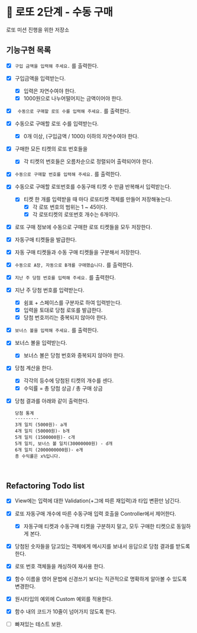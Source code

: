 # 🚀 로또 2단계 - 수동 구매
로또 미션 진행을 위한 저장소

## 기능구현 목록

- [x] ``` 구입 금액을 입력해 주세요. ``` 를 출력한다.
  
- [x] 구입금액을 입력받는다.
  - [x] 입력은 자연수여야 한다.
  - [x] 1000원으로 나누어떨어지는 금액이어야 한다.
  
- [x] ``` 수동으로 구매할 로또 수를 입력해 주세요.``` 를 출력한다.


- [x] 수동으로 구매할 로또 수를 입력받는다.
  - [x] 0개 이상, (구입금액 / 1000) 이하의 자연수여야 한다.

- [x] 구매한 모든 티켓의 로또 번호들을
  - [x] 각 티켓의 번호들은 오름차순으로 정렬되어 출력되어야 한다.

- [x] ```수동으로 구매할 번호를 입력해 주세요.``` 를 출력한다.

- [x] 수동으로 구매할 로또번호를 수동구매 티켓 수 만큼 반복해서 입력받는다.
  - [x] 티켓 한 개를 입력받을 때 마다 로또티켓 객체를 만들어 저장해놓는다.
    - [x] 각 로또 번호의 범위는 1 ~ 45이다.
    - [x] 각 로또티켓의 로또번호 개수는 6개이다.
  
- [x] 로또 구매 정보에 수동으로 구매한 로또 티켓들을 모두 저장한다.

- [x] 자동구매 티켓들을 발급한다.
  
- [x] 자동 구매 티켓들과 수동 구매 티켓들을 구분해서 저장한다.

- [x] ```수동으로 A장, 자동으로 B개를 구매했습니다.``` 를 출력한다.

- [x] ```지난 주 당첨 번호를 입력해 주세요.``` 를 출력한다.

- [x] 지난 주 당첨 번호를 입력받는다.
  - [x] 쉼표 + 스페이스를 구분자로 하여 입력받는다.
  - [x] 입력을 토대로 당첨 로또를 발급한다.
  - [x] 당첨 번호끼리는 중복되지 않아야 한다.

- [x] ```보너스 볼을 입력해 주세요.``` 를 출력한다.

- [x] 보너스 볼을 입력받는다.
  - [x] 보너스 볼은 당첨 번호와 중복되지 않아야 한다.

- [x] 당첨 계산을 한다.
  - [x] 각각의 등수에 당첨된 티켓의 개수를 센다.
  - [x] 수익률 = 총 당첨 상금 / 총 구매 상금 

- [x] 당첨 결과를 아래와 같이 출력한다.
  ```
  당첨 통계
  ---------
  3개 일치 (5000원)- a개
  4개 일치 (50000원)- b개
  5개 일치 (1500000원)- c개
  5개 일치, 보너스 볼 일치(30000000원) - d개
  6개 일치 (2000000000원)- e개
  총 수익률은 x%입니다.
  ```

<br>

## Refactoring Todo list

- [x] View에는 입력에 대한 Validation(+그에 따른 재입력)과 타입 변환만 남긴다.

- [x] 로또 자동구매 개수에 따른 수동구매 입력 호출을 Controller에서 제어한다.
  - [x] 자동구매 티켓과 수동구매 티켓을 구분하지 말고, 모두 구매한 티켓으로 동일하게 본다.

- [x] 당첨된 숫자들을 담고있는 객체에게 메시지를 보내서 응답으로 당첨 결과를 받도록 한다.

- [x] 로또 번호 객체들을 캐싱하여 재사용 한다.

- [x] 함수 이름을 영어 문법에 신경쓰기 보다는 직관적으로 명확하게 알아볼 수 있도록 변경한다.

- [x] 원시타입의 예외에 Custom 예외를 적용한다.

- [x] 함수 내의 코드가 10줄이 넘어가지 않도록 한다. 

- [ ] 빠져있는 테스트 보완.